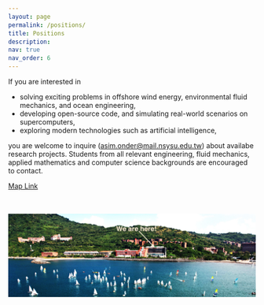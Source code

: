 ```yaml
---
layout: page
permalink: /positions/
title: Positions
description: 
nav: true
nav_order: 6
---
```


If you are interested in

- solving exciting problems in offshore wind energy, environmental fluid mechanics, and ocean engineering,
- developing open-source code, and simulating real-world scenarios on supercomputers,
- exploring modern technologies such as artificial intelligence,

you are welcome to inquire (<a href="mailto:asim.onder@mail.nsysu.edu.tw">asim.onder@mail.nsysu.edu.tw</a>) about availabe research projects. Students from all relevant engineering, fluid mechanics, applied mathematics and computer science backgrounds are encouraged to contact.

<div >
<a href="https://www.google.com/maps/place/Department+of+Marine+Environment+and+Engineering,+NSYSU/@22.6290616,120.2602439,17z/data=!3m1!4b1!4m6!3m5!1s0x346e04060027f961:0x6bfef502ee40d7d!8m2!3d22.6290616!4d120.2628188!16s%2Fg%2F11bw21g0n8?entry=ttu">Map Link</a>
</div>

<br/><br/>
<img src="../assets/img/nsysu.jpeg" alt="drawing" width="880"/>
